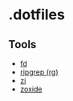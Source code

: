 # .dotfiles

## Tools

- [fd](https://github.com/sharkdp/fd)
- [ripgrep (rg)](https://github.com/BurntSushi/ripgrep)
- [zi](https://github.com/z-shell/zi)
- [zoxide](https://github.com/ajeetdsouza/zoxide)

